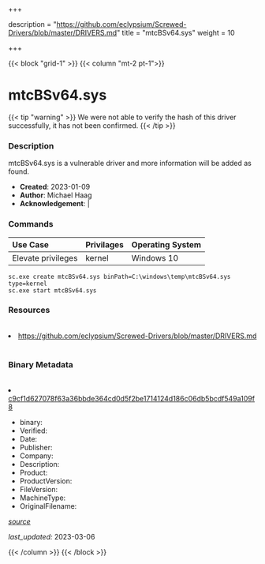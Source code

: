 +++

description = "https://github.com/eclypsium/Screwed-Drivers/blob/master/DRIVERS.md"
title = "mtcBSv64.sys"
weight = 10

+++


{{< block "grid-1" >}}
{{< column "mt-2 pt-1">}}




# mtcBSv64.sys 


{{< tip "warning" >}}
We were not able to verify the hash of this driver successfully, it has not been confirmed.
{{< /tip >}}




### Description


mtcBSv64.sys is a vulnerable driver and more information will be added as found.


- **Created**: 2023-01-09
- **Author**: Michael Haag
- **Acknowledgement**:  | [](https://twitter.com/)

### Commands

| Use Case | Privilages | Operating System | 
|:---- | ---- | ---- |
| Elevate privileges | kernel | Windows 10 |

```
sc.exe create mtcBSv64.sys binPath=C:\windows\temp\mtcBSv64.sys type=kernel
sc.exe start mtcBSv64.sys
```

### Resources
<br>


<li><a href=" https://github.com/eclypsium/Screwed-Drivers/blob/master/DRIVERS.md"> https://github.com/eclypsium/Screwed-Drivers/blob/master/DRIVERS.md</a></li>


<br>


### Binary Metadata
<br>



<li><a href="https://www.virustotal.com/gui/file/c9cf1d627078f63a36bbde364cd0d5f2be1714124d186c06db5bcdf549a109f8">c9cf1d627078f63a36bbde364cd0d5f2be1714124d186c06db5bcdf549a109f8</a></li>



- binary: 
- Verified: 
- Date: 
- Publisher: 
- Company: 
- Description: 
- Product: 
- ProductVersion: 
- FileVersion: 
- MachineType: 
- OriginalFilename: 

[*source*](https://github.com/magicsword-io/LOLDrivers/tree/main/yaml/mtcbsv64.sys.yml)

*last_updated:* 2023-03-06


{{< /column >}}
{{< /block >}}
